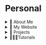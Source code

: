 # Personal

<details>
  <summary>🚀 About Me</summary>

Hi, I'm Ifeanyi, a dynamic and solutions-driven Cybersecurity Analyst and Enthusiast, and Cloud Engineer with a strong background in Software Engineering and Business Analysis. I’m passionate about securing cloud environments, protecting networks, applications and systems, and ensuring compliance with industry standards.

  - [ ] 📌Cybersecurity & SOC Experience
      - [ ] ⚡Conducted threat detection and incident response using Splunk and network monitoring tools.
      - [ ] ⚡Performed penetration testing with Nmap, Nessus, and Metasploit to assess system vulnerabilities.
      - [ ] ⚡Ensured compliance with NIST, MITRE ATT&CK, ISO 27001, and PCI-DSS frameworks.
      - [ ] ⚡Investigated digital evidence using forensic tools to identify security breaches.
      - [ ] ⚡Applied GRC principles to align security policies with organizational goals and maintain compliance.
  - [ ] 📌Cloud Software Engineering & Application Development
      - [ ] ⚡Designed scalable web applications using Python, Django, and REST APIs, ensuring high performance and security.
      - [ ] ⚡Built dynamic, user-centric interfaces with React, improving user experience across platforms.
      - [ ] ⚡Developed and maintained secure APIs with Django Rest Framework (DRF), Node.js, and Next.js.

</details>

<details>
  <summary>🎯 My Website</summary>
  
  - [ ] [https://ifeanyiomeata.com/](https://ifeanyiomeata.com/)

</details>

<details>
  <summary>💼 Projects</summary>
  
  <details>
  <summary>🏀 AWS Projects</summary>
  
  - [ ] [1. AWS]()

  </details>

  <details>
  <summary>🏀 AZURE Projects</summary>
  
  - [ ] [1. AWS]()

  </details>

</details>

<details>
  <summary>👨🏽‍🎓Tutorials</summary>

  <details>
  <summary>🏀 Python Tutorials</summary>
  
  - [ ] [1. AWS]()

  </details>

  <details>
  <summary>🏀 Linux Tutorials</summary>
  
  - [ ] [1. AWS]()

  </details>

  <details>
  <summary>🏀 React Tutorials</summary>
  
  - [ ] [1. AWS]()

  </details>

</details>


